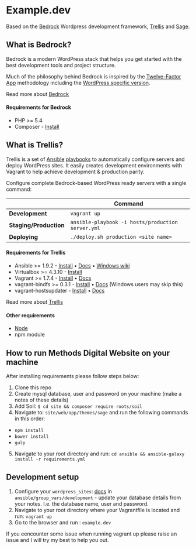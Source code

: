# Example.dev

Based on the [Bedrock](https://roots.io/bedrock/) Wordpress development framework, [Trellis](https://github.com/roots/trellis) and [Sage](https://github.com/roots/sage).

## What is Bedrock? 

Bedrock is a modern WordPress stack that helps you get started with the best development tools and project structure.

Much of the philosophy behind Bedrock is inspired by the [Twelve-Factor App](http://12factor.net/) methodology including the [WordPress specific version](https://roots.io/twelve-factor-wordpress/).

Read more about [Bedrock](https://roots.io/bedrock/)

#### Requirements for Bedrock

* PHP >= 5.4
* Composer - [Install](https://getcomposer.org/doc/00-intro.md#installation-linux-unix-osx)

## What is Trellis? 

Trellis is a set of [Ansible](http://www.ansible.com/home) [playbooks](http://docs.ansible.com/playbooks.html) to automatically configure servers and deploy WordPress sites. It easily creates development environments with Vagrant to help achieve development & production parity.

Configure complete Bedrock-based WordPress ready servers with a single command:

|                        | Command
| ---------------------- | ------------------------------------------------ |
| **Development**        | `vagrant up`                                     |
| **Staging/Production** |`ansible-playbook -i hosts/production server.yml` |
| **Deploying**          | `./deploy.sh production <site name>`             |

#### Requirements for Trellis

* Ansible >= 1.9.2 - [Install](http://docs.ansible.com/intro_installation.html) • [Docs](http://docs.ansible.com/) • [Windows wiki](https://github.com/roots/trellis/wiki/Windows)
* Virtualbox >= 4.3.10 - [Install](https://www.virtualbox.org/wiki/Downloads)
* Vagrant >= 1.7.4 - [Install](http://www.vagrantup.com/downloads.html) • [Docs](https://docs.vagrantup.com/v2/)
* vagrant-bindfs >= 0.3.1 - [Install](https://github.com/gael-ian/vagrant-bindfs#installation) • [Docs](https://github.com/gael-ian/vagrant-bindfs) (Windows users may skip this)
* vagrant-hostsupdater - [Install](https://github.com/cogitatio/vagrant-hostsupdater#installation) • [Docs](https://github.com/cogitatio/vagrant-hostsupdater)

Read more about [Trellis](https://github.com/roots/trellis)

#### Other requirements

* [Node](https://nodejs.org/)
* npm module

## How to run Methods Digital Website on your machine

After installing requirements please follow steps below:

1. Clone this repo
2. Create mysql database, user and password on your machine (make a notes of these details)
3. Add Soil: `$ cd site && composer require roots/soil`
4. Navigate to: `site/web/app/themes/sage` and run the following commands in this order:
  * `npm install`
  * `bower install`
  * `gulp`
5. Navigate to your root directory and run: `cd ansible && ansible-galaxy install -r requirements.yml`

## Development setup

1. Configure your `wordpress_sites`: [docs](https://github.com/roots/trellis#wp-sites) in `ansible/group_vars/development` - update your database details from your notes. I.e. the database name, user and password.
2. Navigate to your root directory where your Vagrantfile is located and run: 
`vagrant up`
3. Go to the browser and run : `example.dev`

If you eencounter some issue when running vagrant up please raise an issue and I will try my best to help you out.




